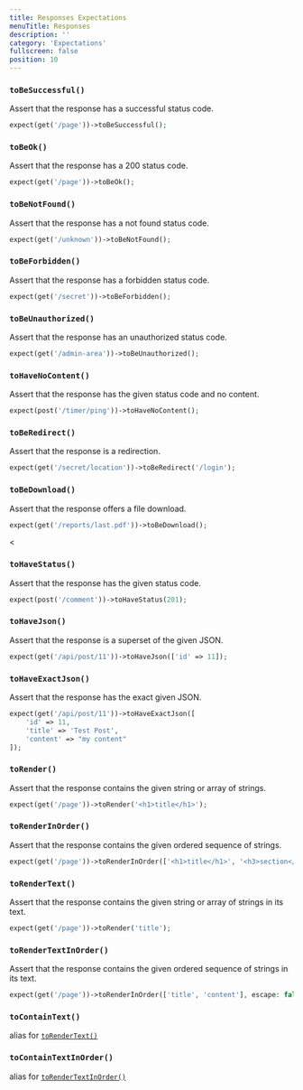 ```yaml
---
title: Responses Expectations
menuTitle: Responses
description: ''
category: 'Expectations'
fullscreen: false
position: 10
---
```


### `toBeSuccessful()`

Assert that the response has a successful status code.

```php
expect(get('/page'))->toBeSuccessful();
 ```

### `toBeOk()`

Assert that the response has a 200 status code.

```php
expect(get('/page'))->toBeOk();
 ```

### `toBeNotFound()`

Assert that the response has a not found status code.

```php
expect(get('/unknown'))->toBeNotFound();
 ```

### `toBeForbidden()`

Assert that the response has a forbidden status code.

```php
expect(get('/secret'))->toBeForbidden();
 ```

### `toBeUnauthorized()`

Assert that the response has an unauthorized status code.

```php
expect(get('/admin-area'))->toBeUnauthorized();
 ```

### `toHaveNoContent()`

Assert that the response has the given status code and no content.

```php
expect(post('/timer/ping'))->toHaveNoContent();
 ```

### `toBeRedirect()`

Assert that the response is a redirection.

```php
expect(get('/secret/location'))->toBeRedirect('/login');
 ```

### `toBeDownload()`

Assert that the response offers a file download.

```php
expect(get('/reports/last.pdf'))->toBeDownload();
 ```
<
### `toHaveStatus()`

Assert that the response has the given status code.

```php
expect(post('/comment'))->toHaveStatus(201);
 ```

### `toHaveJson()`

Assert that the response is a superset of the given JSON.

```php
expect(get('/api/post/11'))->toHaveJson(['id' => 11]);
 ```

### `toHaveExactJson()`

Assert that the response has the exact given JSON.

```php
expect(get('/api/post/11'))->toHaveExactJson([
    'id' => 11,
    'title' => 'Test Post',
    'content' => "my content"
]);
 ```

### `toRender()`

Assert that the response contains the given string or array of strings.

```php
expect(get('/page'))->toRender('<h1>title</h1>');
 ```

### `toRenderInOrder()`

Assert that the response contains the given ordered sequence of strings.

```php
expect(get('/page'))->toRenderInOrder(['<h1>title</h1>', '<h3>section</h3>']);
 ```

### `toRenderText()`

Assert that the response contains the given string or array of strings in its text.

```php
expect(get('/page'))->toRender('title');
 ```

### `toRenderTextInOrder()`

Assert that the response contains the given ordered sequence of strings in its text.

```php
expect(get('/page'))->toRenderInOrder(['title', 'content'], escape: false);
 ```

### `toContainText()`

alias for [`toRenderText()`](expectations/responses#torendertext)

### `toContainTextInOrder()`

alias for [`toRenderTextInOrder()`](expectations/responses#torendertextinorder)
